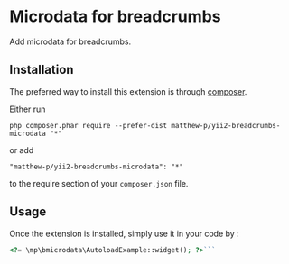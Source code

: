 Microdata for breadcrumbs
=========================
Add microdata for breadcrumbs.

Installation
------------

The preferred way to install this extension is through [composer](http://getcomposer.org/download/).

Either run

```
php composer.phar require --prefer-dist matthew-p/yii2-breadcrumbs-microdata "*"
```

or add

```
"matthew-p/yii2-breadcrumbs-microdata": "*"
```

to the require section of your `composer.json` file.


Usage
-----

Once the extension is installed, simply use it in your code by  :

```php
<?= \mp\bmicrodata\AutoloadExample::widget(); ?>```